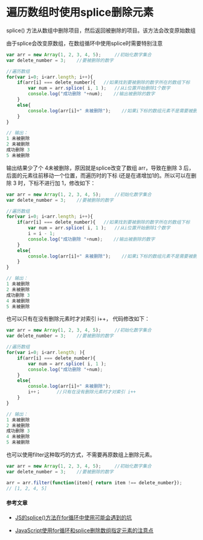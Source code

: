 # 遍历数组时使用splice删除元素

splice\(\) 方法从数组中删除项目，然后返回被删除的项目。该方法会改变原始数组

由于splice会改变原数组，在数组循环中使用splice时需要特别注意

```js
var arr = new Array(1, 2, 3, 4, 5);     //初始化数字集合
var delete_number = 3;    //要被删除的数字

//遍历数组
for(var i=0; i<arr.length; i++){
    if(arr[i] === delete_number){   //如果找到要被删除的数字所在的数组下标
        var num = arr.splice( i, 1 );   //从i位置开始删除1个数字
        console.log("成功删除 "+num);    //输出被删除的数字
    }
    else{
        console.log(arr[i]+" 未被删除");    //如果i下标的数组元素不是需要被删除的数字，就输出数字
    }
}

// 输出：
1 未被删除
2 未被删除
成功删除 3
5 未被删除
```

输出结果少了个 4未被删除，原因就是splice改变了数组 arr，导致在删除 3 后，后面的元素往前移动一个位置，而遍历时的下标 i还是在递增加1的。所以可以在删除 3 时，下标不进行加 1，修改如下：

```js
var arr = new Array(1, 2, 3, 4, 5);     //初始化数字集合
var delete_number = 3;    //要被删除的数字

//遍历数组
for(var i=0; i<arr.length; i++){
    if(arr[i] === delete_number){   //如果找到要被删除的数字所在的数组下标
        var num = arr.splice( i, 1 );   //从i位置开始删除1个数字
        i = i - 1;
        console.log("成功删除 "+num);    //输出被删除的数字
    }
    else{
        console.log(arr[i]+" 未被删除");    //如果i下标的数组元素不是需要被删除的数字，就输出数字
    }
}

// 输出：
1 未被删除
2 未被删除
成功删除 3
4 未被删除
5 未被删除
```

也可以只有在没有删除元素时才对索引 i++， 代码修改如下：

```js
var arr = new Array(1, 2, 3, 4, 5);     //初始化数字集合
var delete_number = 3;    //要被删除的数字

//遍历数组
for(var i=0; i<arr.length; ){
    if(arr[i] === delete_number){   
        var num = arr.splice( i, 1 );   
        console.log("成功删除 "+num);    
    }
    else{
        console.log(arr[i]+" 未被删除");   
        i++；      //只有在没有删除元素时才对索引 i++
    }
}

// 输出：
1 未被删除
2 未被删除
成功删除 3
4 未被删除
5 未被删除
```

也可以使用filter这种取巧的方式，不需要再原数组上删除元素。

```js
var arr = new Array(1, 2, 3, 4, 5);     //初始化数字集合
var delete_number = 3;    //要被删除的数字

arr = arr.filter(function(item){ return item !== delete_number});
// [1, 2, 4, 5]
```

#### 参考文章

* [JS的splice\(\)方法在for循环中使用可能会遇到的坑](https://blog.csdn.net/a727911438/article/details/55224532)

* [JavaScript使用for循环和splice删除数组指定元素的注意点](https://majing.io/posts/10000006121204)



